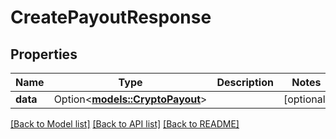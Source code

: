 # CreatePayoutResponse

## Properties

Name | Type | Description | Notes
------------ | ------------- | ------------- | -------------
**data** | Option<[**models::CryptoPayout**](CryptoPayout.md)> |  | [optional]

[[Back to Model list]](../README.md#documentation-for-models) [[Back to API list]](../README.md#documentation-for-api-endpoints) [[Back to README]](../README.md)


